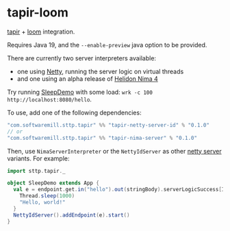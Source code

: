 # tapir-loom

[tapir](https://tapir.softwaremill.com/en/latest/) + [loom](https://openjdk.org/projects/loom/) integration.

Requires Java 19, and the `--enable-preview` java option to be provided.

There are currently two server interpreters available:
* one using [Netty](https://netty.io), running the server logic on virtual threads
* and one using an alpha release of [Helidon Nima 4 ](https://medium.com/helidon/helidon-n%C3%ADma-helidon-on-virtual-threads-130bb2ea2088)

Try running [SleepDemo](https://github.com/softwaremill/tapir-loom/blob/master/nima/src/test/scala/sttp/tapir/server/nima/SleepDemo.scala) with some load: `wrk -c 100 http://localhost:8080/hello`.

To use, add one of the following dependencies:

```scala
"com.softwaremill.sttp.tapir" %% "tapir-netty-server-id" % "0.1.0"
// or
"com.softwaremill.sttp.tapir" %% "tapir-nima-server" % "0.1.0"
```

Then, use `NimaServerInterpreter` or the `NettyIdServer` as other [netty server](https://tapir.softwaremill.com/en/latest/server/netty.html) variants.
For example:

```scala
import sttp.tapir._

object SleepDemo extends App {
  val e = endpoint.get.in("hello").out(stringBody).serverLogicSuccess[Id] { _ =>
    Thread.sleep(1000)
    "Hello, world!"
  }
  NettyIdServer().addEndpoint(e).start()
}
```